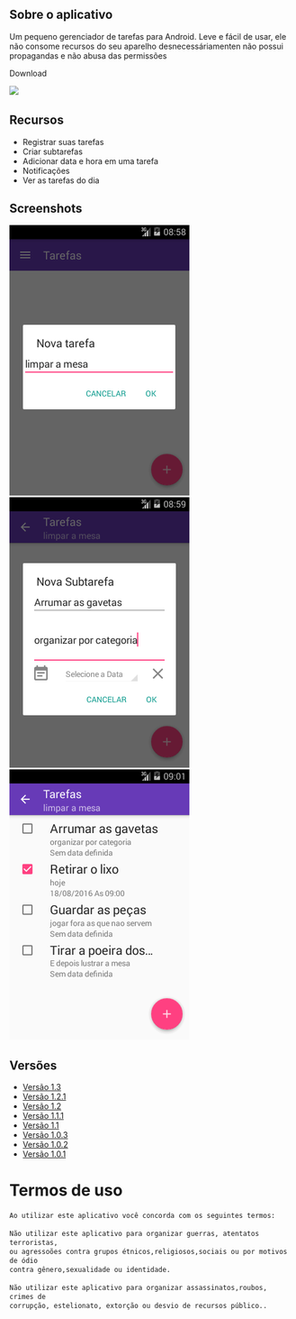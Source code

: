 ## Sobre o aplicativo
Um pequeno gerenciador de tarefas para Android. Leve e fácil de usar, ele não consome recursos do seu aparelho desnecessáriamenten não possui propagandas e não abusa das permissões

Download

[![](https://planefinder.net/about/wp-content/themes/planefinder/assets/img/google-app-store.svg)](https://play.google.com/store/apps/details?id=com.esampaio.apps.tarefas)

## Recursos

- Registrar suas tarefas
- Criar subtarefas 
- Adicionar data e hora em uma tarefa
- Notificações
- Ver as tarefas do dia 


## Screenshots

[![](https://github.com/eduardossampaio/tarefas/blob/develop/pusblish%20media/low%20res/Screenshot_20160818-095844.png)]()
[![](https://github.com/eduardossampaio/tarefas/blob/develop/pusblish%20media/low%20res/Screenshot_20160818-095908.png)]()
[![](https://github.com/eduardossampaio/tarefas/blob/develop/pusblish%20media/low%20res/Screenshot_20160818-100126.png)]()

## Versões

* [Versão 1.3](https://github.com/eduardossampaio/tarefas/tree/edb9d2347c3293e1ad5db5e97c33f99fd49a702f)
* [Versão 1.2.1](https://github.com/eduardossampaio/tarefas/tree/26627e8370f2e970692e59486b30a936b80087fe)
* [Versão 1.2](https://github.com/eduardossampaio/tarefas/tree/db0cef85e9058de7ba03ffecd2029e03e0965f3f)
* [Versão 1.1.1](https://github.com/eduardossampaio/tarefas/tree/1a4be1dabfd0e57f6c3d3e9fb153263eff71086d)
* [Versão 1.1](https://github.com/eduardossampaio/tarefas/tree/bd14ee4598565efe61c235683c7a0df73a88db52)
* [Versão 1.0.3](https://github.com/eduardossampaio/tarefas/tree/b4e87b7145fd5a66cb6b26465f77832ea60a37f4)
* [Versão 1.0.2](https://github.com/eduardossampaio/tarefas/tree/36bcef5e94b61827bc4d6cf53d0a05f6ec98f782)
* [Versão 1.0.1](https://github.com/eduardossampaio/tarefas/tree/74c4203b0bee135d254868cfd528ea23b690875f)

## 
Termos de uso
=========

	Ao utilizar este aplicativo você concorda com os seguintes termos:
	
	Não utilizar este aplicativo para organizar guerras, atentatos terroristas,
	ou agressoões contra grupos étnicos,religiosos,sociais ou por motivos de ódio
	contra gênero,sexualidade ou identidade.
        
	Não utilizar este aplicativo para organizar assassinatos,roubos, crimes de
	corrupção, estelionato, extorção ou desvio de recursos público..


